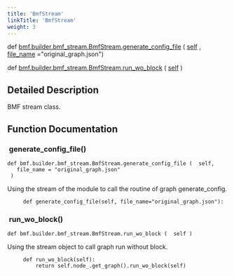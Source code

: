```yaml
---
title: 'BmfStream'
linkTitle: 'BmfStream'
weight: 3
---
```



def   [bmf.builder.bmf_stream.BmfStream.generate_config_file](#generate_config_file) ( [self](#self) , [file_name](#file_name) ="original_graph.json")
 
 
def   [bmf.builder.bmf_stream.BmfStream.run_wo_block](#run_wo_block) ( [self](#self) )
 
 

## Detailed Description

BMF stream class.

## Function Documentation


###  generate_config_file()

```
def bmf.builder.bmf_stream.BmfStream.generate_config_file (  self, 
   file_name = "original_graph.json" 
 )   
```
Using the stream of the module to call the routine of graph generate_config.


```
     def generate_config_file(self, file_name="original_graph.json"):

```

###  run_wo_block()

```
def bmf.builder.bmf_stream.BmfStream.run_wo_block (  self )  
```
Using the stream object to call graph run without block.


```
     def run_wo_block(self):
         return self.node_.get_graph().run_wo_block(self)

```